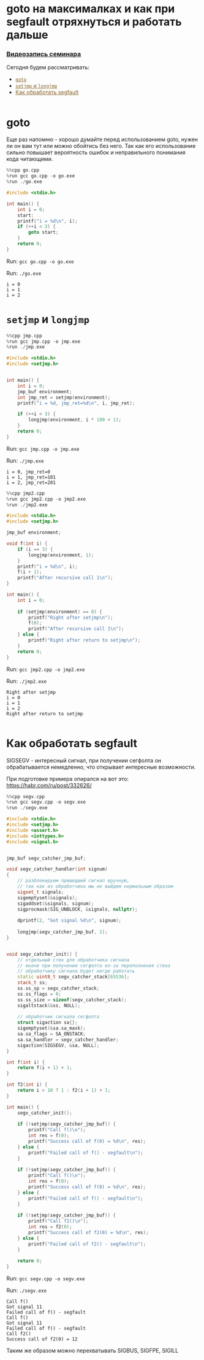 


# goto на максималках и как при segfault отряхнуться и работать дальше



<p><a href="https://17" target="_blank">
    <h3>Видеозапись семинара</h3> 
</a></p>

Сегодня будем рассматривать:
* <a href="#goto" style="color:#856024">`goto`</a>
* <a href="#jmp" style="color:#856024">`setjmp` и `longjmp`</a>
* <a href="#segfault" style="color:#856024">Как обработать segfault</a>


```python

```

# goto

Еще раз напомню - хорошо думайте перед использованием goto, нужен ли он вам тут или можно обойтись без него. Так как его использование сильно повышает вероятность ошибок и неправильного понимания кода читающими.


```cpp
%%cpp go.cpp
%run gcc go.cpp -o go.exe
%run ./go.exe

#include <stdio.h>

int main() {
    int i = 0;
    start:
    printf("i = %d\n", i);
    if (++i < 3) {
        goto start;
    }
    return 0;
}
```


Run: `gcc go.cpp -o go.exe`



Run: `./go.exe`


    i = 0
    i = 1
    i = 2


# <a name="jmp"></a> `setjmp` и `longjmp`


```cpp
%%cpp jmp.cpp
%run gcc jmp.cpp -o jmp.exe
%run ./jmp.exe

#include <stdio.h>
#include <setjmp.h>


int main() {
    int i = 0;
    jmp_buf environment;
    int jmp_ret = setjmp(environment);
    printf("i = %d, jmp_ret=%d\n", i, jmp_ret);

    if (++i < 3) {
        longjmp(environment, i * 100 + 1);
    }
    return 0;
}
```


Run: `gcc jmp.cpp -o jmp.exe`



Run: `./jmp.exe`


    i = 0, jmp_ret=0
    i = 1, jmp_ret=101
    i = 2, jmp_ret=201



```cpp
%%cpp jmp2.cpp
%run gcc jmp2.cpp -o jmp2.exe
%run ./jmp2.exe

#include <stdio.h>
#include <setjmp.h>

jmp_buf environment;

void f(int i) {
    if (i == 3) {
        longjmp(environment, 1);
    }
    printf("i = %d\n", i);
    f(i + 1);
    printf("After recursive call 1\n");
}

int main() {
    int i = 0;
    
    if (setjmp(environment) == 0) {
        printf("Right after setjmp\n");
        f(0);
        printf("After recursive call 1\n");
    } else {
        printf("Right after return to setjmp\n");
    }
    return 0;
}
```


Run: `gcc jmp2.cpp -o jmp2.exe`



Run: `./jmp2.exe`


    Right after setjmp
    i = 0
    i = 1
    i = 2
    Right after return to setjmp



```python

```

# <a name="segfault"></a> Как обработать segfault

SIGSEGV - интересный сигнал, при получении сегфолта он обрабатывается немедленно, что открывает интересные возможности.

При подготовке примера опирался на вот это: https://habr.com/ru/post/332626/


```cpp
%%cpp segv.cpp
%run gcc segv.cpp -o segv.exe
%run ./segv.exe

#include <stdio.h>
#include <setjmp.h>
#include <assert.h>
#include <inttypes.h>
#include <signal.h>


jmp_buf segv_catcher_jmp_buf;

void segv_catcher_handler(int signum)
{
    // разблокируем пришедший сигнал вручную, 
    // так как из обработчика мы не выйдем нормальным образом
    sigset_t signals;
    sigemptyset(&signals);
    sigaddset(&signals, signum);
    sigprocmask(SIG_UNBLOCK, &signals, nullptr);
    
    dprintf(2, "Got signal %d\n", signum);
    
    longjmp(segv_catcher_jmp_buf, 1);
}


void segv_catcher_init() {
    // отдельный стек для обработчика сигнала
    // иначе при получении сегфолта из-за переполнения стека 
    // обработчику сигнала будет негде работать
    static uint8_t segv_catcher_stack[65536];
    stack_t ss;
    ss.ss_sp = segv_catcher_stack;
    ss.ss_flags = 0;
    ss.ss_size = sizeof(segv_catcher_stack);
    sigaltstack(&ss, NULL);
    
    // обработчик сигнала сегфолта
    struct sigaction sa{};
    sigemptyset(&sa.sa_mask);
    sa.sa_flags = SA_ONSTACK;
    sa.sa_handler = segv_catcher_handler;
    sigaction(SIGSEGV, &sa, NULL);
}

int f(int i) {
    return f(i + 1) + 1;
}

int f2(int i) {
    return i > 10 ? 1 : f2(i + 1) + 1;
}

int main() {
    segv_catcher_init();
    
    if (!setjmp(segv_catcher_jmp_buf)) {
        printf("Call f()\n");
        int res = f(0);
        printf("Success call of f(0) = %d\n", res);
    } else {
        printf("Failed call of f() - segfault\n");
    }
    
    if (!setjmp(segv_catcher_jmp_buf)) {
        printf("Call f()\n");
        int res = f(0);
        printf("Success call of f(0) = %d\n", res);
    } else {
        printf("Failed call of f() - segfault\n");
    }
    
    if (!setjmp(segv_catcher_jmp_buf)) {
        printf("Call f2()\n");
        int res = f2(0);
        printf("Success call of f2(0) = %d\n", res);
    } else {
        printf("Failed call of f2() - segfault\n");
    }
    
    return 0;
}
```


Run: `gcc segv.cpp -o segv.exe`



Run: `./segv.exe`


    Call f()
    Got signal 11
    Failed call of f() - segfault
    Call f()
    Got signal 11
    Failed call of f() - segfault
    Call f2()
    Success call of f2(0) = 12


Таким же образом можно перехватывать SIGBUS, SIGFPE, SIGILL


```python

```


```python

```
